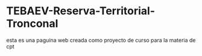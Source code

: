# TEBAEV-Reserva-Territorial-Tronconal
esta es una paguina web creada como proyecto de curso para la materia de cpt
